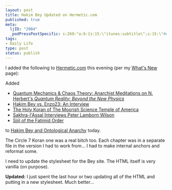 ```yaml
--- 
layout: post
title: Hakim Bey Updated on Hermetic.com
published: true
meta: 
  ljID: "2984"
  _podPressPostSpecific: s:269:"a:6:{s:15:\"itunes:subtitle\";s:15:\"##PostExcerpt##\";s:14:\"itunes:summary\";s:15:\"##PostExcerpt##\";s:15:\"itunes:keywords\";s:17:\"##WordPressCats##\";s:13:\"itunes:author\";s:10:\"##Global##\";s:15:\"itunes:explicit\";s:2:\"No\";s:12:\"itunes:block\";s:2:\"No\";}";
tags: 
- Daily Life
type: post
status: publish
---
```

I added the following to <a href="http://www.hermetic.com">Hermetic.com</a> this evening (per my <a href="http://www.hermetic.com/new.html">What&apos;s New</a> page):

Added
<ul>   <li><a href="http://www.hermetic.com/bey/quantum.html">Quantum Mechanics &amp; Chaos Theory: Anarchist Meditations on N. Herbert&apos;s <i>Quantum Reality: Beyond the New Physics</i></a></li>   <li><a href="http://www.hermetic.com/bey/enzo23-interview.html">Hakim Bey vs. Enzo23: An Interview</a></li>   <li><a href="http://www.hermetic.com/bey/7koran.html">The Holy Koran of The Moorish Science Temple of America</a></li>   <li><a href="http://www.hermetic.com/bey/pw-interview-2.html">Sakhra-l&apos;Assal Interviews Peter Lamborn Wilson</a></li><li><a href="http://www.hermetic.com/bey/sijil-2.html">Sijil of the Fatimid Order</a></li> </ul> to <a href="http://www.hermetic.com/bey/">Hakim Bey and Ontological Anarchy</a> today.

The Circle 7 Koran one was a real bitch too. Each chapter was in a separate file in the version I had to work from... I had to make internal anchors and reformat some.

I need to update the stylesheet for the Bey site. The HTML itself is very vanilla (on purpose).

<b>Updated:</b> I just spent the last hour or two updating all of the HTML and putting in a new stylesheet. Much better...
